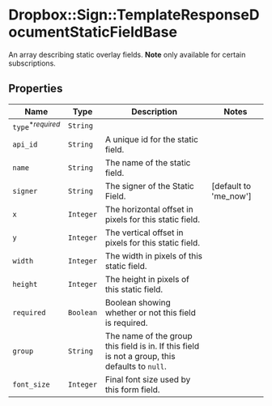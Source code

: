 # Dropbox::Sign::TemplateResponseDocumentStaticFieldBase

An array describing static overlay fields. **Note** only available for certain subscriptions.

## Properties

| Name | Type | Description | Notes |
| ---- | ---- | ----------- | ----- |
| `type`<sup>*_required_</sup> | ```String``` |    |  |
| `api_id` | ```String``` |  A unique id for the static field.  |  |
| `name` | ```String``` |  The name of the static field.  |  |
| `signer` | ```String``` |  The signer of the Static Field.  |  [default to 'me_now'] |
| `x` | ```Integer``` |  The horizontal offset in pixels for this static field.  |  |
| `y` | ```Integer``` |  The vertical offset in pixels for this static field.  |  |
| `width` | ```Integer``` |  The width in pixels of this static field.  |  |
| `height` | ```Integer``` |  The height in pixels of this static field.  |  |
| `required` | ```Boolean``` |  Boolean showing whether or not this field is required.  |  |
| `group` | ```String``` |  The name of the group this field is in. If this field is not a group, this defaults to `null`.  |  |
| `font_size` | ```Integer``` |  Final font size used by this form field.  |  |

